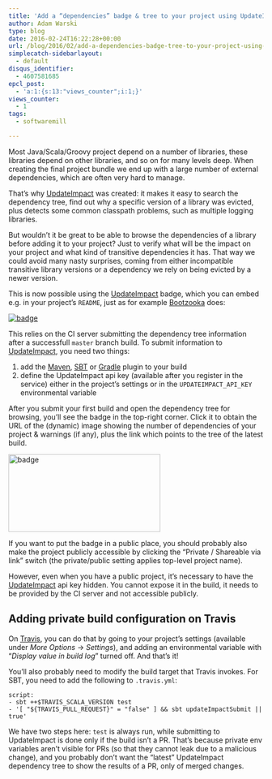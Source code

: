 ```yaml
---
title: 'Add a “dependencies” badge & tree to your project using UpdateImpact'
author: Adam Warski
type: blog
date: 2016-02-24T16:22:28+00:00
url: /blog/2016/02/add-a-dependencies-badge-tree-to-your-project-using-updateimpact/
simplecatch-sidebarlayout:
  - default
disqus_identifier:
  - 4607581685
epcl_post:
  - 'a:1:{s:13:"views_counter";i:1;}'
views_counter:
  - 1
tags:
  - softwaremill

---
```

Most Java/Scala/Groovy project depend on a number of libraries, these libraries depend on other libraries, and so on for many levels deep. When creating the final project bundle we end up with a large number of external dependencies, which are often very hard to manage.

That&#8217;s why [UpdateImpact][1] was created: it makes it easy to search the dependency tree, find out why a specific version of a library was evicted, plus detects some common classpath problems, such as multiple logging libraries.

But wouldn&#8217;t it be great to be able to browse the dependencies of a library before adding it to your project? Just to verify what will be the impact on your project and what kind of transitive dependencies it has. That way we could avoid many nasty surprises, coming from either incompatible transitive library versions or a dependency we rely on being evicted by a newer version.

This is now possible using the [UpdateImpact][1] badge, which you can embed e.g. in your project&#8217;s `README`, just as for example [Bootzooka][2] does:

<a href="https://app.updateimpact.com/latest/634276070333485056/bootzooka" rel="attachment"><img decoding="async" src="https://app.updateimpact.com/badge/634276070333485056/bootzooka.svg?config=compile" alt="badge" class="aligncenter size-medium" /></a>

This relies on the CI server submitting the dependency tree information after a successfull `master` branch build. To submit information to [UpdateImpact][1], you need two things:

  1. add the [Maven][3], [SBT][4] or [Gradle][5] plugin to your build
  2. define the UpdateImpact api key (available after you register in the service) either in the project’s settings or in the `UPDATEIMPACT_API_KEY` environmental variable

After you submit your first build and open the dependency tree for browsing, you&#8217;ll see the badge in the top-right corner. Click it to obtain the URL of the (dynamic) image showing the number of dependencies of your project & warnings (if any), plus the link which points to the tree of the latest build.

<a href="http://www.warski.org/blog/2016/02/add-a-dependencies-badge-tree-to-your-project-using-updateimpact/badge/" rel="attachment wp-att-1651"><img loading="lazy" decoding="async" src="http://www.warski.org/blog/wp-content/uploads/2016/02/badge-300x153.png" alt="badge" width="300" height="153" class="aligncenter size-medium wp-image-1651" srcset="https://www.warski.org/blog/wp-content/uploads/2016/02/badge-300x153.png 300w, https://www.warski.org/blog/wp-content/uploads/2016/02/badge-255x130.png 255w, https://www.warski.org/blog/wp-content/uploads/2016/02/badge-768x391.png 768w, https://www.warski.org/blog/wp-content/uploads/2016/02/badge-1024x521.png 1024w, https://www.warski.org/blog/wp-content/uploads/2016/02/badge-210x107.png 210w, https://www.warski.org/blog/wp-content/uploads/2016/02/badge.png 1482w" sizes="(max-width: 300px) 100vw, 300px" /></a>

If you want to put the badge in a public place, you should probably also make the project publicly accessible by clicking the &#8220;Private / Shareable via link&#8221; switch (the private/public setting applies top-level project name).

However, even when you have a public project, it’s necessary to have the [UpdateImpact][1] api key hidden. You cannot expose it in the build, it needs to be provided by the CI server and not accessible publicly.

## Adding private build configuration on Travis

On [Travis][6], you can do that by going to your project’s settings (available under _More Options_ -> _Settings_), and adding an environmental variable with &#8220;_Display value in build log_&#8221; turned off. And that’s it!

You&#8217;ll also probably need to modify the build target that Travis invokes. For SBT, you need to add the following to `.travis.yml`:

    script:
    - sbt ++$TRAVIS_SCALA_VERSION test
    - '[ "${TRAVIS_PULL_REQUEST}" = "false" ] && sbt updateImpactSubmit || true'
    

We have two steps here: `test` is always run, while submitting to UpdateImpact is done only if the build isn&#8217;t a PR. That&#8217;s because private env variables aren&#8217;t visible for PRs (so that they cannot leak due to a malicious change), and you probably don&#8217;t want the &#8220;latest&#8221; UpdateImpact dependency tree to show the results of a PR, only of merged changes.

 [1]: https://app.updateimpact.com
 [2]: https://github.com/softwaremill/bootzooka
 [3]: https://app.updateimpact.com/buildtool/maven
 [4]: https://app.updateimpact.com/buildtool/sbt
 [5]: https://app.updateimpact.com/buildtool/gradle
 [6]: https://travis-ci.org
